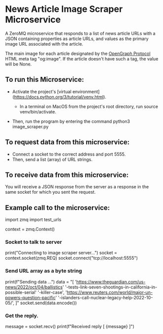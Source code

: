 # News Article Image Scraper Microservice
A ZeroMQ microservice that responds to a list of news article URLs with a JSON
containing properties as article URLs, and values as the primary image URL 
associated with the article. 

The main image for each article designated by the [OpenGraph Protocol](https://ogp.me/) HTML meta 
tag "og:image". If the article doesn't have such a tag, the value will be None.

## To run this Microservice:
* Activate the project's [virtual environment] (https://docs.python.org/3/tutorial/venv.html). 
  * In a terminal on MacOS from the project's root directory, run source venv/bin/activate.

* Then, run the program by entering the command python3 image_scraper.py

## To request data from this microservice: 
* Connect a socket to the correct address and port 5555. 
* Then, send a list (array) of URL strings.

## To receive data from this microservice: 
You will receive a JSON response from
the server as a response in the same socket for which you sent the request.

## Example call to the microservice:
import zmq
import test_urls

context = zmq.Context()

###  Socket to talk to server
print("Connecting to image scraper server…")
socket = context.socket(zmq.REQ)
socket.connect("tcp://localhost:5555")

### Send URL array as a byte string
print(f"Sending data …")
data = "[
'https://www.theguardian.com/us-news/2022/oct/04/ballistics'
         '-tests-link-seven-shootings-in-california-in-possible-serial'
         '-killer-case',
         'https://www.reuters.com/world/major-un-powers-question-pacific'
         '-islanders-call-nuclear-legacy-help-2022-10-05/',
         ]"
socket.send(data.encode())

###  Get the reply.
message = socket.recv()
print(f"Received reply [ {message} ]")
